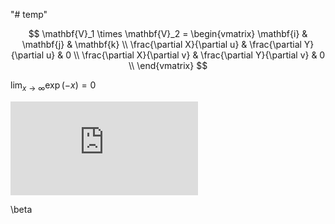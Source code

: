 "# temp" 

$$
\mathbf{V}_1 \times \mathbf{V}_2 =  \begin{vmatrix} 
\mathbf{i} & \mathbf{j} & \mathbf{k} \\
\frac{\partial X}{\partial u} &  \frac{\partial Y}{\partial u} & 0 \\
\frac{\partial X}{\partial v} &  \frac{\partial Y}{\partial v} & 0 \\
\end{vmatrix}
$$


$\lim_{x \to \infty} \exp(-x) = 0$



![equation](https://latex.codecogs.com/gif.latex?1%2Bsin%28mc%5E2%29%0D%0A)

	
\beta
